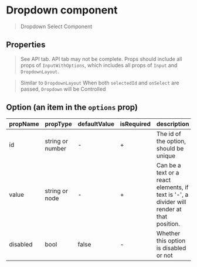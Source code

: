 # Dropdown component

> Dropdown Select Component

## Properties

> See API tab.
> API tab may not be complete. Props should include all props of `InputWithOptions`, which includes all props of `Input` and `DropdownLayout`.

> Similar to `DropdownLayout` When both `selectedId` and `onSelect` are passed, `Dropdown` will be Controlled 

## Option (an item in the `options` prop)

| propName | propType | defaultValue | isRequired | description |
|----------|----------|--------------|------------|-------------|
| id | string or number | - | + | The id of the option, should be unique |
| value | string or node | - | + | Can be a text or a react elements, if text is '-', a divider will render at that position. |
| disabled | bool | false | - | Whether this option is disabled or not |

